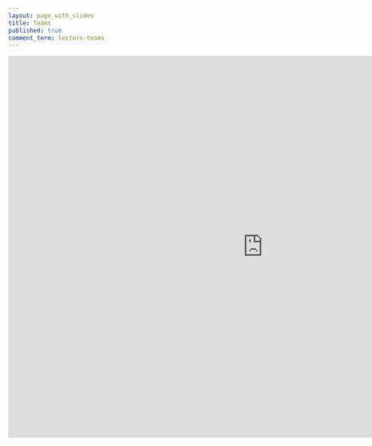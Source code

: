 ```yaml
---
layout: page_with_slides
title: Teams
published: true
comment_term: lecture-teams
---
```


<iframe src="https://brunchlabs.slides.com/timtregubov/cs52-routing-50a120/embed?token=BJdnrY1e&style=light" width="1024" height="768" scrolling="no" frameborder="0" webkitallowfullscreen mozallowfullscreen allowfullscreen></iframe>
